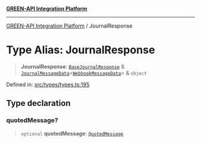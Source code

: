 [**GREEN-API Integration Platform**](../README.md)

***

[GREEN-API Integration Platform](../globals.md) / JournalResponse

# Type Alias: JournalResponse

> **JournalResponse**: [`BaseJournalResponse`](BaseJournalResponse.md) & [`JournalMessageData`](JournalMessageData.md)\<[`WebhookMessageData`](WebhookMessageData.md)\> & `object`

Defined in: [src/types/types.ts:195](https://github.com/green-api/greenapi-integration/blob/1e2009040b9fbee0c78f6935b3e8b1d1b6550313/src/types/types.ts#L195)

## Type declaration

### quotedMessage?

> `optional` **quotedMessage**: [`QuotedMessage`](QuotedMessage.md)

